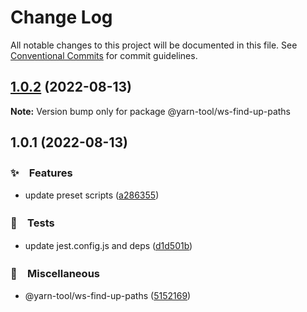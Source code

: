 # Change Log

All notable changes to this project will be documented in this file.
See [Conventional Commits](https://conventionalcommits.org) for commit guidelines.

## [1.0.2](https://github.com/bluelovers/ws-yarn-workspaces/compare/@yarn-tool/ws-find-up-paths@1.0.1...@yarn-tool/ws-find-up-paths@1.0.2) (2022-08-13)

**Note:** Version bump only for package @yarn-tool/ws-find-up-paths





## 1.0.1 (2022-08-13)


### ✨　Features

* update preset scripts ([a286355](https://github.com/bluelovers/ws-yarn-workspaces/commit/a286355a578654937a660f7ad04d190a21f29e92))


### 🚨　Tests

* update jest.config.js and deps ([d1d501b](https://github.com/bluelovers/ws-yarn-workspaces/commit/d1d501ba059130bd8f90e6eaa266084110698011))


### 🔖　Miscellaneous

* @yarn-tool/ws-find-up-paths ([5152169](https://github.com/bluelovers/ws-yarn-workspaces/commit/515216958304fd7c947b3aa8b16742c2956821fd))
